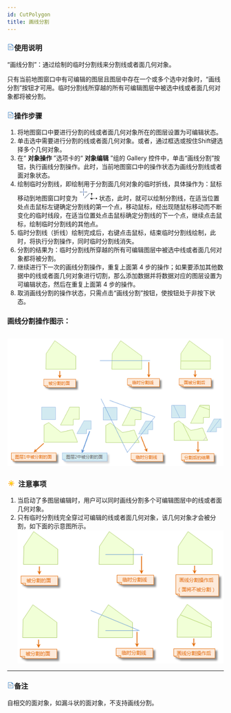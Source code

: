 ```yaml
---
id: CutPolygon
title: 画线分割  
---  
```

### ![](../../../img/read.gif)使用说明

“画线分割”：通过绘制的临时分割线来分割线或者面几何对象。

只有当前地图窗口中有可编辑的图层且图层中存在一个或多个选中对象时，“画线分割”按钮才可用。临时分割线所穿越的所有可编辑图层中被选中线或者面几何对象都将被分割。

### ![](../../../img/read.gif)操作步骤

  1. 将地图窗口中要进行分割的线或者面几何对象所在的图层设置为可编辑状态。
  2. 单击选中需要进行分割的线或者面几何对象。或者，通过框选或按住Shift键选择多个几何对象。
  3. 在“ **对象操作** ”选项卡的“ **对象编辑** ”组的 Gallery 控件中，单击“画线分割”按钮，执行画线分割操作。此时，当前地图窗口中的操作状态为画线分割线或者面对象状态。
  4. 绘制临时分割线，即绘制用于分割面几何对象的临时折线，具体操作为：鼠标移动到地图窗口时变为 ![](img/mirrorcursor.png) 状态，此时，就可以绘制分割线，在适当位置处点击鼠标左键确定分割线的第一个点，移动鼠标，经出现随鼠标移动而不断变化的临时线段，在适当位置处点击鼠标确定分割线的下一个点，继续点击鼠标，绘制临时分割线的其他点。
  5. 临时分割线（折线）绘制完成后，右键点击鼠标，结束临时分割线绘制，此时，将执行分割操作，同时临时分割线消失。
  6. 分割的结果为：临时分割线所穿越的所有可编辑图层中被选中线或者面几何对象都将被分割。
  7. 继续进行下一次的画线分割操作，重复上面第 4 步的操作；如果要添加其他数据中的线或者面几何对象进行切割，那么添加数据并将数据对应的图层设置为可编辑状态，然后在重复上面第 4 步的操作。
  8. 取消画线分割的操作状态，只需点击“画线分割”按钮，使按钮处于非按下状态。

### 画线分割操作图示：

![](img/LineCutRegion.png)  
---  
  
### ![](../../../img/note.png) 注意事项

  1. 当启动了多图层编辑时，用户可以同时画线分割多个可编辑图层中的线或者面几何对象。
  2. 只有临时分割线完全穿过可编辑的线或者面几何对象，该几何对象才会被分割，如下面的示意图所示。
![](img/LineCutRegion2.png)  
---  

### ![](../../../img/read.gif)备注

自相交的面对象，如漏斗状的面对象，不支持画线分割。


